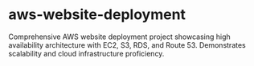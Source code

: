 # aws-website-deployment
Comprehensive AWS website deployment project showcasing high availability architecture with EC2, S3, RDS, and Route 53. Demonstrates scalability and cloud infrastructure proficiency.
